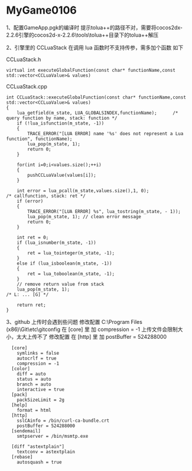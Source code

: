 # MyGame0106
1、配置GameApp.pgk的编译时 提示tolua++的路径不对，需要将cocos2dx-2.2.6引擎的cocos2d-x-2.2.6\tools\tolua++目录下的tolua++解压

2、引擎里的 CCLuaStack 在调用 lua 函数时不支持传参，需多加个函数 如下


  CCLuaStack.h 
  
    virtual int executeGlobalFunction(const char* functionName,const std::vector<CCLuaValue>& values)
  
  CCLuaStack.cpp
  
    int CCLuaStack::executeGlobalFunction(const char* functionName,const std::vector<CCLuaValue>& values)
    {
    	lua_getfield(m_state, LUA_GLOBALSINDEX,functionName);      /* query function by name, stack: function */
        if (!lua_isfunction(m_state, -1))
        {
            TRACE_ERROR("[LUA ERROR] name '%s' does not represent a Lua function", functionName);
            lua_pop(m_state, 1);
            return 0;
        }
    
    	for(int i=0;i<values.size();++i)
    	{
    		pushCCLuaValue(values[i]);
    	}
    
    	int error = lua_pcall(m_state,values.size(),1, 0);                                                 /* callfunction, stack: ret */
    	if (error) 
    	{ 
    		TRACE_ERROR("[LUA ERROR] %s", lua_tostring(m_state, - 1)); 
    		lua_pop(m_state, 1); // clean error message 
    		return 0;
    	}
    
    	int ret = 0;
        if (lua_isnumber(m_state, -1))
        {
            ret = lua_tointeger(m_state, -1);
        }
        else if (lua_isboolean(m_state, -1))
        {
            ret = lua_toboolean(m_state, -1);
        }
        // remove return value from stack
        lua_pop(m_state, 1);                                                /* L: ... [G] */
        
        return ret;
    }

3、github 上传时会遇到些问题 修改配置 C:\Program Files (x86)\Git\etc\gitconfig 在 [core] 里 加 compression = -1
    上传文件会限制大小，太大上传不了 修改配置 在 [http] 里 加 postBuffer = 524288000
    
      [core]
      	symlinks = false
      	autocrlf = true
      	compression = -1
      [color]
      	diff = auto
      	status = auto
      	branch = auto
      	interactive = true
      [pack]
      	packSizeLimit = 2g
      [help]
      	format = html
      [http]
      	sslCAinfo = /bin/curl-ca-bundle.crt
      	postBuffer = 524288000
      [sendemail]
      	smtpserver = /bin/msmtp.exe
      
      [diff "astextplain"]
      	textconv = astextplain
      [rebase]
      	autosquash = true


